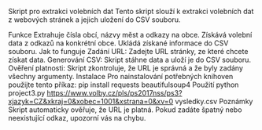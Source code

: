 Skript pro extrakci volebních dat
Tento skript slouží k extrakci volebních dat z webových stránek a jejich uložení do CSV souboru.

Funkce
Extrahuje čísla obcí, názvy měst a odkazy na obce.
Získává volební data z odkazů na konkrétní obce.
Ukládá získané informace do CSV souboru.
Jak to funguje
Zadání URL: Zadejte URL stránky, ze které chcete získat data.
Generování CSV: Skript stáhne data a uloží je do CSV souboru.
Ověření platnosti: Skript zkontroluje, že URL je správná a že byly zadány všechny argumenty.
Instalace
Pro nainstalování potřebných knihoven použijte tento příkaz: pip install requests beautifulsoup4
Použití
python project3.py https://www.volby.cz/pls/ps2017nss/ps3?xjazyk=CZ&xkraj=0&xobec=1001&xstrana=0&xv=0  vysledky.csv
Poznámky
Skript automaticky ověřuje, že URL je platná. Pokud zadáte špatný nebo neexistující odkaz, upozorní vás na chybu.

